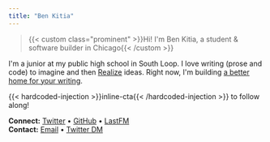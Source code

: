 ```yaml
---
title: "Ben Kitia"
---
```


> {{< custom class="prominent" >}}Hi! I'm Ben Kitia, a student & software builder in Chicago{{< /custom >}}

I'm a junior at my public high school in South Loop. I love writing (prose and code) to imagine and then [Realize](/Realize.pdf) ideas. Right now, I'm building [a better home for your writing](https://pubnent.com).

{{< hardcoded-injection >}}inline-cta{{< /hardcoded-injection >}} to follow along!

**Connect:** [Twitter](https://twitter.com/benkitia) • [GitHub](https://github.com/benkitia) • [LastFM](https://www.last.fm/user/benkitia)  
**Contact:** [Email](https://www.kitia.net/email) • [Twitter DM](https://twitter.com/messages/compose?recipient_id=1188270454303277056)
